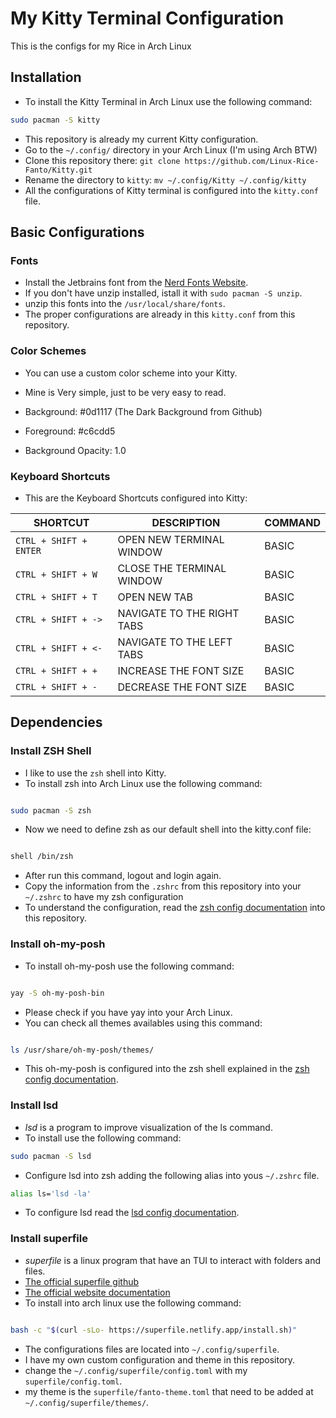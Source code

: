 # My Kitty Terminal Configuration

This is the configs for my Rice in Arch Linux

## Installation

- To install the Kitty Terminal in Arch Linux use the following command:

```bash
sudo pacman -S kitty
```

- This repository is already my current Kitty configuration.
- Go to the `~/.config/` directory in your Arch Linux (I'm using Arch BTW)
- Clone this repository there: `git clone https://github.com/Linux-Rice-Fanto/Kitty.git`
- Rename the directory to `kitty`: `mv ~/.config/Kitty ~/.config/kitty` 
- All the configurations of Kitty terminal is configured into the `kitty.conf` file.

## Basic Configurations

### Fonts

- Install the Jetbrains font from the [Nerd Fonts Website](https://github.com/ryanoasis/nerd-fonts/releases/download/v3.4.0/JetBrainsMono.zip).
- If you don't have unzip installed, istall it with `sudo pacman -S unzip`.
- unzip this fonts into the `/usr/local/share/fonts`.
- The proper configurations are already in this `kitty.conf` from this repository.

### Color Schemes

- You can use a custom color scheme into your Kitty.
- Mine is Very simple, just to be very easy to read.

- Background: #0d1117 (The Dark Background from Github)
- Foreground: #c6cdd5 
- Background Opacity: 1.0


### Keyboard Shortcuts

- This are the Keyboard Shortcuts configured into Kitty:


| SHORTCUT | DESCRIPTION | COMMAND | 
|---|---|---|
|`CTRL + SHIFT + ENTER` | OPEN NEW TERMINAL WINDOW  | BASIC |
|`CTRL + SHIFT + W`     | CLOSE THE TERMINAL WINDOW | BASIC |
|`CTRL + SHIFT + T`     | OPEN NEW TAB              | BASIC |
|`CTRL + SHIFT + ->`    | NAVIGATE TO THE RIGHT TABS| BASIC |
|`CTRL + SHIFT + <-`    | NAVIGATE TO THE LEFT TABS | BASIC |
|`CTRL + SHIFT + +`     | INCREASE THE FONT SIZE    | BASIC |
|`CTRL + SHIFT + -`     | DECREASE THE FONT SIZE    | BASIC |

## Dependencies

### Install ZSH Shell

- I like to use the `zsh` shell into Kitty.
- To install zsh into Arch Linux use the following command:

```bash

sudo pacman -S zsh

```

- Now we need to define zsh as our default shell into the kitty.conf file:

```bash

shell /bin/zsh

```

- After run this command, logout and login again.
- Copy the information from the `.zshrc` from this repository into your `~/.zshrc` to have my zsh configuration
- To understand the configuration, read the [zsh config documentation](zsh-config.md) into this repository.

### Install oh-my-posh

- To install oh-my-posh use the following command:

```bash

yay -S oh-my-posh-bin

```

- Please check if you have yay into your Arch Linux.
- You can check all themes availables using this command:

```bash

ls /usr/share/oh-my-posh/themes/

```

- This oh-my-posh is configured into the zsh shell explained in the [zsh config documentation](zsh-config.md).

### Install lsd

- _lsd_ is a program to improve visualization of the ls command.
- To install use the following command:

```bash
sudo pacman -S lsd
```

- Configure lsd into zsh adding the following alias into yous `~/.zshrc` file.

```bash
alias ls='lsd -la'
```

- To configure lsd read the [lsd config documentation](lsd-config.md).

### Install superfile

- _superfile_ is a linux program that have an TUI to interact with folders and files.
- [The official superfile github](https://github.com/yorukot/superfile)
- [The official website documentation](https://superfile.netlify.app/)
- To install into arch linux use the following command:

```bash

bash -c "$(curl -sLo- https://superfile.netlify.app/install.sh)"

```

- The configurations files are located into `~/.config/superfile`.
- I have my own custom configuration and theme in this repository.
- change the `~/.config/superfile/config.toml` with my `superfile/config.toml`.
- my theme is the `superfile/fanto-theme.toml` that need to be added at `~/.config/superfile/themes/`.

